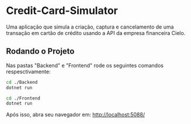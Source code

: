 # Credit-Card-Simulator
Uma aplicação que simula a criação, captura e cancelamento de uma transação em cartão de crédito usando a API da empresa financeira Cielo.
## Rodando o Projeto
Nas pastas "Backend" e "Frontend" rode os seguintes comandos respesctivamente:
```sh
cd ./Backend
dotnet run
```
```sh
cd ./Frontend
dotnet run
```
Após isso, abra seu navegador em: <a target="blank_" href="http://localhost:5088/">http://localhost:5088/</a>
